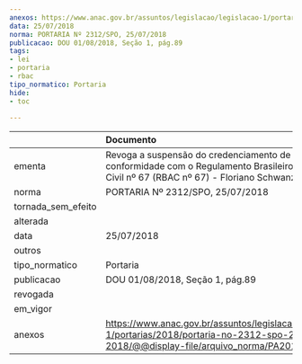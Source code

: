 ```yaml
---
anexos: https://www.anac.gov.br/assuntos/legislacao/legislacao-1/portarias/2018/portaria-no-2312-spo-25-07-2018/@@display-file/arquivo_norma/PA2018-2312.pdf
data: 25/07/2018
norma: PORTARIA Nº 2312/SPO, 25/07/2018
publicacao: DOU 01/08/2018, Seção 1, pág.89
tags:
- lei
- portaria
- rbac
tipo_normatico: Portaria
hide: 
- toc 
 
---
```


|                    | Documento                                                                                                                                                 |
|:-------------------|:----------------------------------------------------------------------------------------------------------------------------------------------------------|
| ementa             | Revoga a suspensão do credenciamento de médico em conformidade com o Regulamento Brasileiro de Aviação Civil nº 67 (RBAC nº 67) - Floriano Schwanz Filho. |
| norma              | PORTARIA Nº 2312/SPO, 25/07/2018                                                                                                                          |
| tornada_sem_efeito |                                                                                                                                                           |
| alterada           |                                                                                                                                                           |
| data               | 25/07/2018                                                                                                                                                |
| outros             |                                                                                                                                                           |
| tipo_normatico     | Portaria                                                                                                                                                  |
| publicacao         | DOU 01/08/2018, Seção 1, pág.89                                                                                                                           |
| revogada           |                                                                                                                                                           |
| em_vigor           |                                                                                                                                                           |
| anexos             | https://www.anac.gov.br/assuntos/legislacao/legislacao-1/portarias/2018/portaria-no-2312-spo-25-07-2018/@@display-file/arquivo_norma/PA2018-2312.pdf      |